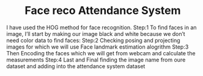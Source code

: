 <h1 align="center">Face reco Attendance System</h1>

I have used the HOG method for face recognition. Step:1 To find faces in an image, I’ll start by making our image black and white because we don’t need color data to find faces: Step:2 Checking posing and projecting images for which we will use Face landmark estimation alogrithm Step:3 Then Encoding the faces which we will get from webcam and calculate the measurements  Step:4 Last and Final finding the image name from oure dataset and adding into the attendance system dataset 
